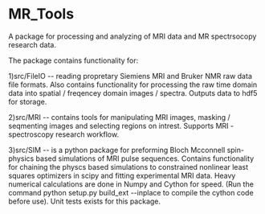 # MR_Tools
A package for processing and analyzing of MRI data and MR spectrsocopy research data.

The package contains functionality for:

  1)src/FileIO -- reading propretary Siemiens MRI and Bruker NMR raw data file formats. Also contains functionality for processing the raw time domain data into spatial / freqencey domain images / spectra. Outputs data to hdf5 for storage.
  
  2)src/MRI   -- contains tools for manipulating MRI images, masking / seqmenting images and selecting regions on intrest. Supports MRI - spectroscopy research workflow.
  
  3)src/SIM  -- is a python package for preforming Bloch Mcconnell spin-physics based simulations of MRI pulse sequences. Contains functionality for chaining the physcs based simulations to constrained nonlinear least squares optimizers in scipy and fitting experimental MRI data. Heavy numerical calculations are done in Numpy and Cython for speed. (Run the command python setup.py build_ext --inplace to compile the cython code before use). Unit tests exists for this package. 
